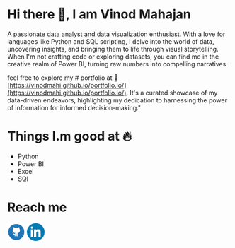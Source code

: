 # Hi there 👋, I am Vinod Mahajan

A passionate data analyst and data visualization enthusiast. With a love for languages like Python and SQL scripting, I delve into the world of data, uncovering insights, and bringing them to life through visual storytelling. When I'm not crafting code or exploring datasets, you can find me in the creative realm of Power BI, turning raw numbers into compelling narratives.
 
feel free to explore my # portfolio at 🔗 [https://vinodmahi.github.io/portfolio.io/](https://vinodmahi.github.io/portfolio.io/). It's a curated showcase of my data-driven endeavors, highlighting my dedication to harnessing the power of information for informed decision-making."

# Things I.m good at 🔥
* Python
* Power BI
* Excel
* SQl


# Reach me
[<img src='https://github.com/vinodmahi/vinodmahi/blob/main/github.png' alt='github' height='40'>](https://github.com/vinodmahi)  [<img src='https://github.com/vinodmahi/vinodmahi/blob/main/317750_linkedin_icon.png' alt='linkedin' height='40'>](https://www.linkedin.com/in/vinod-mahajanrs/)  





